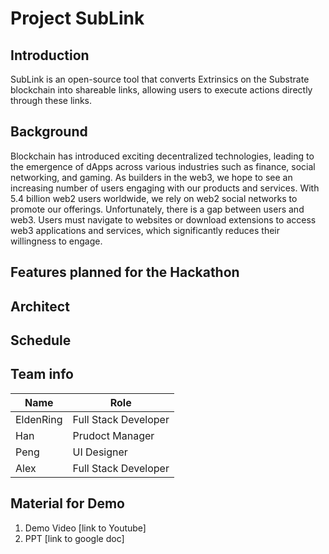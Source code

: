 # Project SubLink
## Introduction
SubLink is an open-source tool that converts Extrinsics on the Substrate blockchain into shareable links, allowing users to execute actions directly through these links.

## Background
Blockchain has introduced exciting decentralized technologies, leading to the emergence of dApps across various industries such as finance, social networking, and gaming. As builders in the web3, we hope to see an increasing number of users engaging with our products and services. With 5.4 billion web2 users worldwide, we rely on web2 social networks to promote our offerings. Unfortunately, there is a gap between users and web3. Users must navigate to websites or download extensions to access web3 applications and services, which significantly reduces their willingness to engage.

## Features planned for the Hackathon

## Architect

## Schedule

## Team info
| Name        | Role                   |
| ----------- | ---------------------- |
| EldenRing   | Full Stack Developer   |
| Han         | Prudoct Manager        |
| Peng        | UI Designer            |
| Alex        | Full Stack Developer   |

## Material for Demo
1. Demo Video [link to Youtube]
2. PPT [link to google doc]
